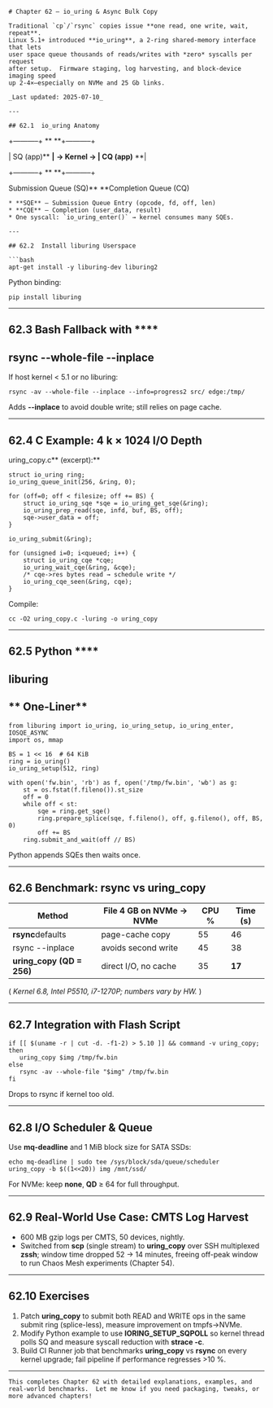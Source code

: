 
```
# Chapter 62 – io_uring & Async Bulk Copy

Traditional `cp`/`rsync` copies issue **one read, one write, wait, repeat**.  
Linux 5.1+ introduced **io_uring**, a 2-ring shared-memory interface that lets
user space queue thousands of reads/writes with *zero* syscalls per request
after setup.  Firmware staging, log harvesting, and block-device imaging speed
up 2-4×—especially on NVMe and 25 Gb links.

_Last updated: 2025-07-10_

---

## 62.1  io_uring Anatomy
```

+———–+ **            **+———–+

| SQ (app)**  **|**  **→ Kernel → | CQ (app)**  **|

+———–+ **            **+———–+

Submission Queue (SQ)**      **Completion Queue (CQ)

```
* **SQE** – Submission Queue Entry (opcode, fd, off, len)  
* **CQE** – Completion (user_data, result)  
* One syscall: `io_uring_enter()` → kernel consumes many SQEs.

---

## 62.2  Install liburing Userspace

```bash
apt-get install -y liburing-dev liburing2
```

Python binding:

```
pip install liburing
```

---

## **62.3**  **Bash Fallback with** ****

## **rsync --whole-file --inplace**

If host kernel < 5.1 or no liburing:

```
rsync -av --whole-file --inplace --info=progress2 src/ edge:/tmp/
```

Adds **--inplace** to avoid double write; still relies on page cache.

---

## **62.4**  **C Example: 4 k × 1024 I/O Depth**

uring_copy.c** (excerpt):**

```
struct io_uring ring;
io_uring_queue_init(256, &ring, 0);

for (off=0; off < filesize; off += BS) {
    struct io_uring_sqe *sqe = io_uring_get_sqe(&ring);
    io_uring_prep_read(sqe, infd, buf, BS, off);
    sqe->user_data = off;
}

io_uring_submit(&ring);

for (unsigned i=0; i<queued; i++) {
    struct io_uring_cqe *cqe;
    io_uring_wait_cqe(&ring, &cqe);
    /* cqe->res bytes read → schedule write */
    io_uring_cqe_seen(&ring, cqe);
}
```

Compile:

```
cc -O2 uring_copy.c -luring -o uring_copy
```

---

## **62.5**  **Python** ****

## **liburing**

## ** One-Liner**

```
from liburing import io_uring, io_uring_setup, io_uring_enter, IOSQE_ASYNC
import os, mmap

BS = 1 << 16  # 64 KiB
ring = io_uring()
io_uring_setup(512, ring)

with open('fw.bin', 'rb') as f, open('/tmp/fw.bin', 'wb') as g:
    st = os.fstat(f.fileno()).st_size
    off = 0
    while off < st:
        sqe = ring.get_sqe()
        ring.prepare_splice(sqe, f.fileno(), off, g.fileno(), off, BS, 0)
        off += BS
    ring.submit_and_wait(off // BS)
```

Python appends SQEs then waits once.

---

## **62.6**  **Benchmark: rsync vs uring_copy**

| **Method**                | **File 4 GB on NVMe → NVMe** | **CPU %** | **Time (s)** |
| ------------------------------- | ----------------------------------- | --------------- | ------------------ |
| **rsync**defaults         | page-cache copy                     | 55              | 46                 |
| rsync --inplace                 | avoids second write                 | 45              | 38                 |
| **uring_copy (QD = 256)** | direct I/O, no cache                | 35              | **17**       |

( *Kernel 6.8, Intel P5510, i7-1270P; numbers vary by HW.* )

---

## **62.7**  **Integration with Flash Script**

```
if [[ $(uname -r | cut -d. -f1-2) > 5.10 ]] && command -v uring_copy; then
   uring_copy $img /tmp/fw.bin
else
   rsync -av --whole-file "$img" /tmp/fw.bin
fi
```

Drops to rsync if kernel too old.

---

## **62.8**  **I/O Scheduler & Queue**

Use **mq-deadline** and 1 MiB block size for SATA SSDs:

```
echo mq-deadline | sudo tee /sys/block/sda/queue/scheduler
uring_copy -b $((1<<20)) img /mnt/ssd/
```

For NVMe: keep **none**, **QD** ≥ 64 for full throughput.

---

## **62.9**  **Real-World Use Case: CMTS Log Harvest**

* 600 MB gzip logs per CMTS, 50 devices, nightly.
* Switched from **scp** (single stream) to **uring_copy** over SSH multiplexed
  **zssh**; window time dropped 52 → 14 minutes, freeing off-peak window to
  run Chaos Mesh experiments (Chapter 54).

---

## **62.10**  **Exercises**

1. Patch **uring_copy** to submit both READ and WRITE ops in the same submit ring (splice-less), measure improvement on tmpfs→NVMe.
2. Modify Python example to use **IORING_SETUP_SQPOLL** so kernel thread polls SQ and measure syscall reduction with **strace -c**.
3. Build CI Runner job that benchmarks **uring_copy** vs **rsync** on every kernel upgrade; fail pipeline if performance regresses >10 %.

---

```
This completes Chapter 62 with detailed explanations, examples, and real-world benchmarks.  Let me know if you need packaging, tweaks, or more advanced chapters!
```
